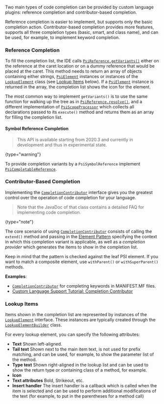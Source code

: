 [//]: # (title: Code Completion)

<!-- Copyright 2000-2022 JetBrains s.r.o. and other contributors. Use of this source code is governed by the Apache 2.0 license that can be found in the LICENSE file. -->

Two main types of code completion can be provided by custom language plugins: reference completion and contributor-based completion.

Reference completion is easier to implement, but supports only the basic completion action.
Contributor-based completion provides more features, supports all three completion types (basic, smart, and class name), and can be used, for example, to implement keyword completion.

### Reference Completion

To fill the completion list, the IDE calls [`PsiReference.getVariants()`](upsource:///platform/core-api/src/com/intellij/psi/PsiReference.java) either on the reference at the caret location or on a dummy reference that would be placed at the caret.
This method needs to return an array of objects containing either strings, [`PsiElement`](upsource:///platform/core-api/src/com/intellij/psi/PsiElement.java) instances or instances of the [`LookupElement`](upsource:///platform/analysis-api/src/com/intellij/codeInsight/lookup/LookupElement.java) class (see [Lookup Items](#lookup-items) below).
If a [`PsiElement`](upsource:///platform/core-api/src/com/intellij/psi/PsiElement.java) instance is returned in the array, the completion list shows the icon for the element.

The most common way to implement `getVariants()` is to use the same function for walking up the tree as in [`PsiReference.resolve()`](upsource:///platform/core-api/src/com/intellij/psi/PsiReference.java), and a different implementation of [`PsiScopeProcessor`](upsource:///platform/core-api/src/com/intellij/psi/scope/PsiScopeProcessor.java) which collects all declarations passed to its `execute()` method and returns them as an array for filling the completion list.

#### Symbol Reference Completion

> This API is available starting from 2020.3 and currently in development and thus in experimental state.
>
{type="warning"}

To provide completion variants by a `PsiSymbolReference` implement
[`PsiCompletableReference`](upsource:///platform/analysis-api/src/com/intellij/model/psi/PsiCompletableReference.java).

### Contributor-Based Completion

Implementing the [`CompletionContributor`](upsource:///platform/analysis-api/src/com/intellij/codeInsight/completion/CompletionContributor.java) interface gives you the greatest control over the operation of code completion for your language.

> Note that the JavaDoc of that class contains a detailed FAQ for implementing code completion.
>
{type="note"}

The core scenario of using [`CompletionContributor`](upsource:///platform/analysis-api/src/com/intellij/codeInsight/completion/CompletionContributor.java) consists of calling the `extend()` method and passing in the [Element Pattern](element_patterns.md) specifying the context in which this completion variant is applicable, as well as a *completion provider* which generates the items to show in the completion list.

Keep in mind that the pattern is checked against the leaf PSI element.
If you want to match a composite element, use `withParent()` or `withSuperParent()` methods.

**Examples**:
- [`CompletionContributor`](https://github.com/JetBrains/intellij-plugins/blob/master/osmorc/src/org/osmorc/manifest/completion/OsgiManifestCompletionContributor.java) for completing keywords in MANIFEST.MF files.
- [Custom Language Support Tutorial: Completion Contributor](completion_contributor.md)

### Lookup Items
Items shown in the completion list are represented by instances of the [`LookupElement`](upsource:///platform/analysis-api/src/com/intellij/codeInsight/lookup/LookupElement.java) interface.
These instances are typically created through the [`LookupElementBuilder`](upsource:///platform/analysis-api/src/com/intellij/codeInsight/lookup/LookupElementBuilder.java) class.

For every lookup element, you can specify the following attributes:

* **Text** Shown left-aligned.
* **Tail text** Shown next to the main item text, is not used for prefix matching, and can be used, for example, to show the parameter list of the method.
* **Type text** Shown right-aligned in the lookup list and can be used to show the return type or containing class of a method, for example.
* **Icon**
* **Text attributes** Bold, Strikeout, etc.
* **Insert handler** The insert handler is a callback which is called when the item is selected and can be used to perform additional modifications of the text (for example, to put in the parentheses for a method call)
